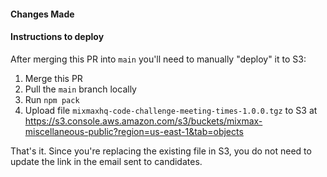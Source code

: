#### Changes Made

#### Instructions to deploy
After merging this PR into `main` you'll need to manually "deploy" it to S3:

1. Merge this PR
2. Pull the `main` branch locally
3. Run `npm pack`
4. Upload file `mixmaxhq-code-challenge-meeting-times-1.0.0.tgz` to S3 at <https://s3.console.aws.amazon.com/s3/buckets/mixmax-miscellaneous-public?region=us-east-1&tab=objects>

That's it. Since you're replacing the existing file in S3, you do not need to update the link in the email sent to candidates.
